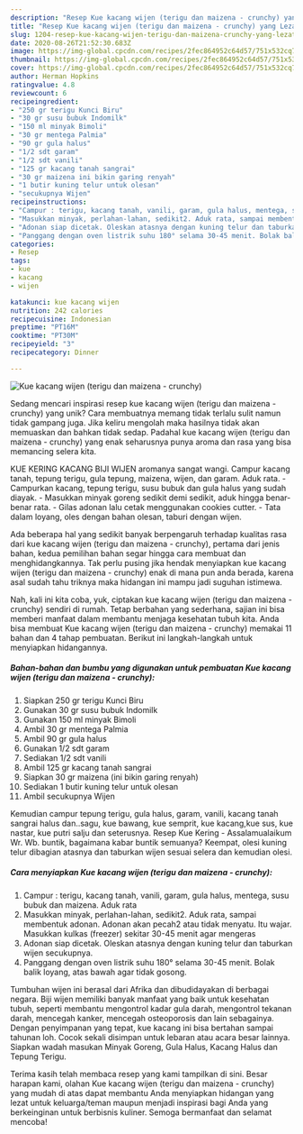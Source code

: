 ```yaml
---
description: "Resep Kue kacang wijen (terigu dan maizena - crunchy) yang Lezat Sekali"
title: "Resep Kue kacang wijen (terigu dan maizena - crunchy) yang Lezat Sekali"
slug: 1204-resep-kue-kacang-wijen-terigu-dan-maizena-crunchy-yang-lezat-sekali
date: 2020-08-26T21:52:30.683Z
image: https://img-global.cpcdn.com/recipes/2fec864952c64d57/751x532cq70/kue-kacang-wijen-terigu-dan-maizena-crunchy-foto-resep-utama.jpg
thumbnail: https://img-global.cpcdn.com/recipes/2fec864952c64d57/751x532cq70/kue-kacang-wijen-terigu-dan-maizena-crunchy-foto-resep-utama.jpg
cover: https://img-global.cpcdn.com/recipes/2fec864952c64d57/751x532cq70/kue-kacang-wijen-terigu-dan-maizena-crunchy-foto-resep-utama.jpg
author: Herman Hopkins
ratingvalue: 4.8
reviewcount: 6
recipeingredient:
- "250 gr terigu Kunci Biru"
- "30 gr susu bubuk Indomilk"
- "150 ml minyak Bimoli"
- "30 gr mentega Palmia"
- "90 gr gula halus"
- "1/2 sdt garam"
- "1/2 sdt vanili"
- "125 gr kacang tanah sangrai"
- "30 gr maizena ini bikin garing renyah"
- "1 butir kuning telur untuk olesan"
- "secukupnya Wijen"
recipeinstructions:
- "Campur : terigu, kacang tanah, vanili, garam, gula halus, mentega, susu bubuk dan maizena. Aduk rata"
- "Masukkan minyak, perlahan-lahan, sedikit2. Aduk rata, sampai membentuk adonan. Adonan akan pecah2 atau tidak menyatu. Itu wajar. Masukkan kulkas (freezer) sekitar 30-45 menit agar mengeras"
- "Adonan siap dicetak. Oleskan atasnya dengan kuning telur dan taburkan wijen secukupnya."
- "Panggang dengan oven listrik suhu 180° selama 30-45 menit. Bolak balik loyang, atas bawah agar tidak gosong."
categories:
- Resep
tags:
- kue
- kacang
- wijen

katakunci: kue kacang wijen 
nutrition: 242 calories
recipecuisine: Indonesian
preptime: "PT16M"
cooktime: "PT30M"
recipeyield: "3"
recipecategory: Dinner

---
```



![Kue kacang wijen (terigu dan maizena - crunchy)](https://img-global.cpcdn.com/recipes/2fec864952c64d57/751x532cq70/kue-kacang-wijen-terigu-dan-maizena-crunchy-foto-resep-utama.jpg)

Sedang mencari inspirasi resep kue kacang wijen (terigu dan maizena - crunchy) yang unik? Cara membuatnya memang tidak terlalu sulit namun tidak gampang juga. Jika keliru mengolah maka hasilnya tidak akan memuaskan dan bahkan tidak sedap. Padahal kue kacang wijen (terigu dan maizena - crunchy) yang enak seharusnya punya aroma dan rasa yang bisa memancing selera kita.

KUE KERING KACANG BIJI WIJEN aromanya sangat wangi. Campur kacang tanah, tepung terigu, gula tepung, maizena, wijen, dan garam. Aduk rata. - Campurkan kacang, tepung terigu, susu bubuk dan gula halus yang sudah diayak. - Masukkan minyak goreng sedikit demi sedikit, aduk hingga benar-benar rata. - Gilas adonan lalu cetak menggunakan cookies cutter. - Tata dalam loyang, oles dengan bahan olesan, taburi dengan wijen.

Ada beberapa hal yang sedikit banyak berpengaruh terhadap kualitas rasa dari kue kacang wijen (terigu dan maizena - crunchy), pertama dari jenis bahan, kedua pemilihan bahan segar hingga cara membuat dan menghidangkannya. Tak perlu pusing jika hendak menyiapkan kue kacang wijen (terigu dan maizena - crunchy) enak di mana pun anda berada, karena asal sudah tahu triknya maka hidangan ini mampu jadi suguhan istimewa.


Nah, kali ini kita coba, yuk, ciptakan kue kacang wijen (terigu dan maizena - crunchy) sendiri di rumah. Tetap berbahan yang sederhana, sajian ini bisa memberi manfaat dalam membantu menjaga kesehatan tubuh kita. Anda bisa membuat Kue kacang wijen (terigu dan maizena - crunchy) memakai 11 bahan dan 4 tahap pembuatan. Berikut ini langkah-langkah untuk menyiapkan hidangannya.

<!--inarticleads1-->

##### Bahan-bahan dan bumbu yang digunakan untuk pembuatan Kue kacang wijen (terigu dan maizena - crunchy):

1. Siapkan 250 gr terigu Kunci Biru
1. Gunakan 30 gr susu bubuk Indomilk
1. Gunakan 150 ml minyak Bimoli
1. Ambil 30 gr mentega Palmia
1. Ambil 90 gr gula halus
1. Gunakan 1/2 sdt garam
1. Sediakan 1/2 sdt vanili
1. Ambil 125 gr kacang tanah sangrai
1. Siapkan 30 gr maizena (ini bikin garing renyah)
1. Sediakan 1 butir kuning telur untuk olesan
1. Ambil secukupnya Wijen


Kemudian campur tepung terigu, gula halus, garam, vanili, kacang tanah sangrai halus dan..sagu, kue bawang, kue semprit, kue kacang,kue sus, kue nastar, kue putri salju dan seterusnya. Resep Kue Kering - Assalamualaikum Wr. Wb. buntik, bagaimana kabar buntik semuanya? Keempat, olesi kuning telur dibagian atasnya dan taburkan wijen sesuai selera dan kemudian olesi. 

<!--inarticleads2-->

##### Cara menyiapkan Kue kacang wijen (terigu dan maizena - crunchy):

1. Campur : terigu, kacang tanah, vanili, garam, gula halus, mentega, susu bubuk dan maizena. Aduk rata
1. Masukkan minyak, perlahan-lahan, sedikit2. Aduk rata, sampai membentuk adonan. Adonan akan pecah2 atau tidak menyatu. Itu wajar. Masukkan kulkas (freezer) sekitar 30-45 menit agar mengeras
1. Adonan siap dicetak. Oleskan atasnya dengan kuning telur dan taburkan wijen secukupnya.
1. Panggang dengan oven listrik suhu 180° selama 30-45 menit. Bolak balik loyang, atas bawah agar tidak gosong.


Tumbuhan wijen ini berasal dari Afrika dan dibudidayakan di berbagai negara. Biji wijen memiliki banyak manfaat yang baik untuk kesehatan tubuh, seperti membantu mengontrol kadar gula darah, mengontrol tekanan darah, mencegah kanker, mencegah osteoporosis dan lain sebagainya. Dengan penyimpanan yang tepat, kue kacang ini bisa bertahan sampai tahunan loh. Cocok sekali disimpan untuk lebaran atau acara besar lainnya. Siapkan wadah masukan Minyak Goreng, Gula Halus, Kacang Halus dan Tepung Terigu. 

Terima kasih telah membaca resep yang kami tampilkan di sini. Besar harapan kami, olahan Kue kacang wijen (terigu dan maizena - crunchy) yang mudah di atas dapat membantu Anda menyiapkan hidangan yang lezat untuk keluarga/teman maupun menjadi inspirasi bagi Anda yang berkeinginan untuk berbisnis kuliner. Semoga bermanfaat dan selamat mencoba!
